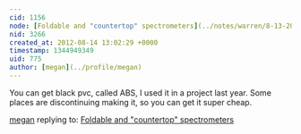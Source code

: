 ```yaml
---
cid: 1156
node: [Foldable and "countertop" spectrometers](../notes/warren/8-13-2012/foldable-and-countertop-spectrometers)
nid: 3266
created_at: 2012-08-14 13:02:29 +0000
timestamp: 1344949349
uid: 775
author: [megan](../profile/megan)
---
```


You can get black pvc, called ABS, I used it in a project last year. Some places are discontinuing making it, so you can get it super cheap. 

[megan](../profile/megan) replying to: [Foldable and "countertop" spectrometers](../notes/warren/8-13-2012/foldable-and-countertop-spectrometers)

